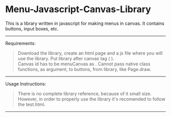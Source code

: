# Menu-Javascript-Canvas-Library
This is a library written in javascript for making menus in canvas. It contains buttons, input boxes, etc.
___________________________________________________________________________________________

Requirements:

> Download the library, create an html page and a js file where you will use the library.
> Put library after canvas tag ( <canvas></canvas> ).                                       
> Canvas id has to be menuCanvas as <canvas id="menuCanvas"></canvas>.
> Cannot pass native class functions, as argument, to buttons, from library, like Page.draw.

___________________________________________________________________________________________

Usage Instructions:

> There is no complete library reference, because of it small size.
> However, in order to properly use the library it's recomended to follow the test.html.

___________________________________________________________________________________________
